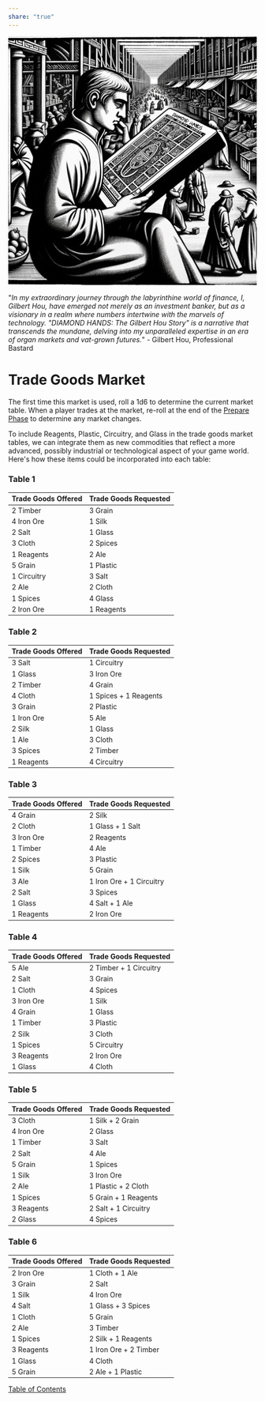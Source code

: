 ```yaml
---  
share: "true"  
---  
```

  
![Pasted image 20240126232706](./Pasted%20image%2020240126232706.png)  
  
"*In my extraordinary journey through the labyrinthine world of finance, I, Gilbert Hou, have emerged not merely as an investment banker, but as a visionary in a realm where numbers intertwine with the marvels of technology. "DIAMOND HANDS: The Gilbert Hou Story" is a narrative that transcends the mundane, delving into my unparalleled expertise in an era of organ markets and vat-grown futures.*" - Gilbert Hou, Professional Bastard  
  
# Trade Goods Market  
  
The first time this market is used, roll a 1d6 to determine the current market table. When a player trades at the market, re-roll at the end of the [Prepare Phase](./Prepare%20Phase.html) to determine any market changes.  
  
To include Reagents, Plastic, Circuitry, and Glass in the trade goods market tables, we can integrate them as new commodities that reflect a more advanced, possibly industrial or technological aspect of your game world. Here's how these items could be incorporated into each table:  
  
### Table 1  
  
| Trade Goods Offered      | Trade Goods Requested  |  
|--------------------------|------------------------|  
| 2 Timber                 | 3 Grain                |  
| 4 Iron Ore               | 1 Silk                 |  
| 2 Salt                   | 1 Glass                |  
| 3 Cloth                  | 2 Spices               |  
| 1 Reagents               | 2 Ale                  |  
| 5 Grain                  | 1 Plastic              |  
| 1 Circuitry              | 3 Salt                 |  
| 2 Ale                    | 2 Cloth                |  
| 1 Spices                 | 4 Glass                |  
| 2 Iron Ore               | 1 Reagents             |  
  
### Table 2  
  
| Trade Goods Offered      | Trade Goods Requested        |  
|--------------------------|------------------------------|  
| 3 Salt                   | 1 Circuitry                  |  
| 1 Glass                  | 3 Iron Ore                   |  
| 2 Timber                 | 4 Grain                      |  
| 4 Cloth                  | 1 Spices + 1 Reagents        |  
| 3 Grain                  | 2 Plastic                    |  
| 1 Iron Ore               | 5 Ale                        |  
| 2 Silk                   | 1 Glass                      |  
| 1 Ale                    | 3 Cloth                      |  
| 3 Spices                 | 2 Timber                     |  
| 1 Reagents               | 4 Circuitry                  |  
  
### Table 3  
  
| Trade Goods Offered      | Trade Goods Requested        |  
|--------------------------|------------------------------|  
| 4 Grain                  | 2 Silk                       |  
| 2 Cloth                  | 1 Glass + 1 Salt             |  
| 3 Iron Ore               | 2 Reagents                   |  
| 1 Timber                 | 4 Ale                        |  
| 2 Spices                 | 3 Plastic                    |  
| 1 Silk                   | 5 Grain                      |  
| 3 Ale                    | 1 Iron Ore + 1 Circuitry     |  
| 2 Salt                   | 3 Spices                     |  
| 1 Glass                  | 4 Salt + 1 Ale               |  
| 1 Reagents               | 2 Iron Ore                   |  
  
### Table 4  
  
| Trade Goods Offered      | Trade Goods Requested        |  
|--------------------------|------------------------------|  
| 5 Ale                    | 2 Timber + 1 Circuitry       |  
| 2 Salt                   | 3 Grain                      |  
| 1 Cloth                  | 4 Spices                     |  
| 3 Iron Ore               | 1 Silk                       |  
| 4 Grain                  | 1 Glass                      |  
| 1 Timber                 | 3 Plastic                    |  
| 2 Silk                   | 3 Cloth                      |  
| 1 Spices                 | 5 Circuitry                  |  
| 3 Reagents               | 2 Iron Ore                   |  
| 1 Glass                  | 4 Cloth                      |  
  
### Table 5  
  
| Trade Goods Offered      | Trade Goods Requested        |  
|--------------------------|------------------------------|  
| 3 Cloth                  | 1 Silk + 2 Grain             |  
| 4 Iron Ore               | 2 Glass                      |  
| 1 Timber                 | 3 Salt                       |  
| 2 Salt                   | 4 Ale                        |  
| 5 Grain                  | 1 Spices                     |  
| 1 Silk                   | 3 Iron Ore                   |  
| 2 Ale                    | 1 Plastic + 2 Cloth          |  
| 1 Spices                 | 5 Grain + 1 Reagents         |  
| 3 Reagents               | 2 Salt + 1 Circuitry         |  
| 2 Glass                  | 4 Spices                     |  
  
### Table 6  
  
| Trade Goods Offered      | Trade Goods Requested        |  
|--------------------------|------------------------------|  
| 2 Iron Ore               | 1 Cloth + 1 Ale              |  
| 3 Grain                  | 2 Salt                       |  
| 1 Silk                   | 4 Iron Ore                   |  
| 4 Salt                   | 1 Glass + 3 Spices           |  
| 1 Cloth                  | 5 Grain                      |  
| 2 Ale                    | 3 Timber                     |  
| 1 Spices                 | 2 Silk + 1 Reagents          |  
| 3 Reagents               | 1 Iron Ore + 2 Timber        |  
| 1 Glass                  | 4 Cloth                      |  
| 5 Grain                  | 2 Ale + 1 Plastic            |  
  
  
[Table of Contents](./Table%20of%20Contents.html)